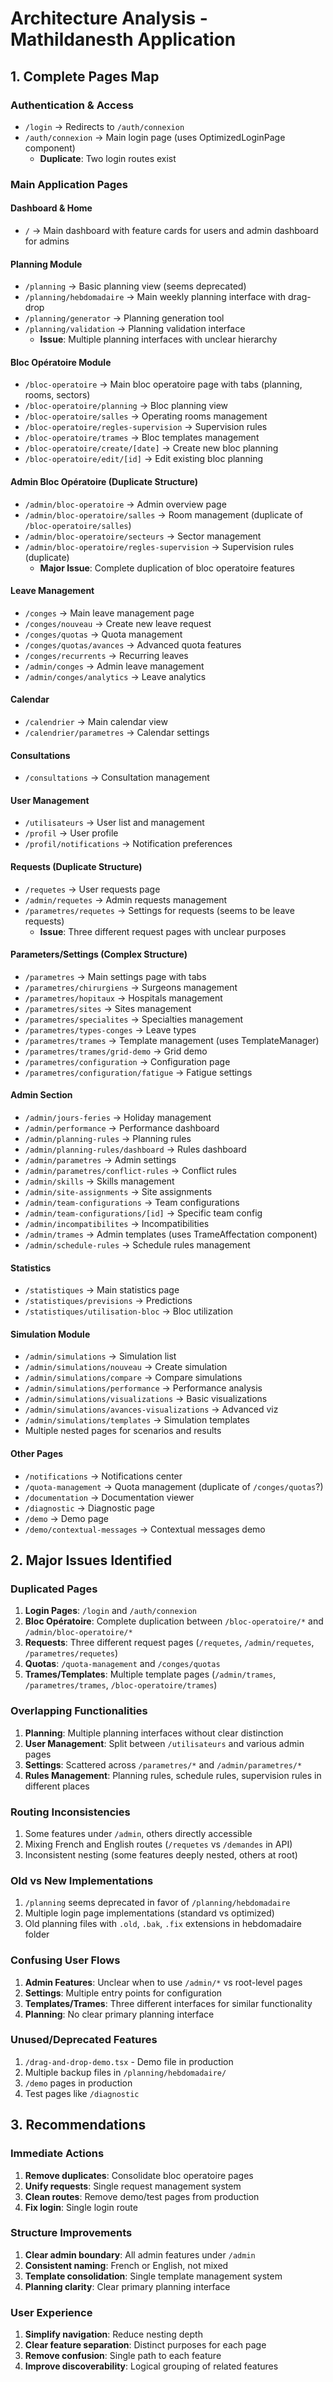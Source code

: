 # Architecture Analysis - Mathildanesth Application

## 1. Complete Pages Map

### Authentication & Access
- `/login` → Redirects to `/auth/connexion`
- `/auth/connexion` → Main login page (uses OptimizedLoginPage component)
  - **Duplicate**: Two login routes exist

### Main Application Pages

#### Dashboard & Home
- `/` → Main dashboard with feature cards for users and admin dashboard for admins

#### Planning Module
- `/planning` → Basic planning view (seems deprecated)
- `/planning/hebdomadaire` → Main weekly planning interface with drag-drop
- `/planning/generator` → Planning generation tool
- `/planning/validation` → Planning validation interface
  - **Issue**: Multiple planning interfaces with unclear hierarchy

#### Bloc Opératoire Module
- `/bloc-operatoire` → Main bloc operatoire page with tabs (planning, rooms, sectors)
- `/bloc-operatoire/planning` → Bloc planning view
- `/bloc-operatoire/salles` → Operating rooms management
- `/bloc-operatoire/regles-supervision` → Supervision rules
- `/bloc-operatoire/trames` → Bloc templates management
- `/bloc-operatoire/create/[date]` → Create new bloc planning
- `/bloc-operatoire/edit/[id]` → Edit existing bloc planning

#### Admin Bloc Opératoire (Duplicate Structure)
- `/admin/bloc-operatoire` → Admin overview page
- `/admin/bloc-operatoire/salles` → Room management (duplicate of `/bloc-operatoire/salles`)
- `/admin/bloc-operatoire/secteurs` → Sector management
- `/admin/bloc-operatoire/regles-supervision` → Supervision rules (duplicate)
  - **Major Issue**: Complete duplication of bloc operatoire features

#### Leave Management
- `/conges` → Main leave management page
- `/conges/nouveau` → Create new leave request
- `/conges/quotas` → Quota management
- `/conges/quotas/avances` → Advanced quota features
- `/conges/recurrents` → Recurring leaves
- `/admin/conges` → Admin leave management
- `/admin/conges/analytics` → Leave analytics

#### Calendar
- `/calendrier` → Main calendar view
- `/calendrier/parametres` → Calendar settings

#### Consultations
- `/consultations` → Consultation management

#### User Management
- `/utilisateurs` → User list and management
- `/profil` → User profile
- `/profil/notifications` → Notification preferences

#### Requests (Duplicate Structure)
- `/requetes` → User requests page
- `/admin/requetes` → Admin requests management
- `/parametres/requetes` → Settings for requests (seems to be leave requests)
  - **Issue**: Three different request pages with unclear purposes

#### Parameters/Settings (Complex Structure)
- `/parametres` → Main settings page with tabs
- `/parametres/chirurgiens` → Surgeons management
- `/parametres/hopitaux` → Hospitals management
- `/parametres/sites` → Sites management
- `/parametres/specialites` → Specialties management
- `/parametres/types-conges` → Leave types
- `/parametres/trames` → Template management (uses TemplateManager)
- `/parametres/trames/grid-demo` → Grid demo
- `/parametres/configuration` → Configuration page
- `/parametres/configuration/fatigue` → Fatigue settings

#### Admin Section
- `/admin/jours-feries` → Holiday management
- `/admin/performance` → Performance dashboard
- `/admin/planning-rules` → Planning rules
- `/admin/planning-rules/dashboard` → Rules dashboard
- `/admin/parametres` → Admin settings
- `/admin/parametres/conflict-rules` → Conflict rules
- `/admin/skills` → Skills management
- `/admin/site-assignments` → Site assignments
- `/admin/team-configurations` → Team configurations
- `/admin/team-configurations/[id]` → Specific team config
- `/admin/incompatibilites` → Incompatibilities
- `/admin/trames` → Admin templates (uses TrameAffectation component)
- `/admin/schedule-rules` → Schedule rules management

#### Statistics
- `/statistiques` → Main statistics page
- `/statistiques/previsions` → Predictions
- `/statistiques/utilisation-bloc` → Bloc utilization

#### Simulation Module
- `/admin/simulations` → Simulation list
- `/admin/simulations/nouveau` → Create simulation
- `/admin/simulations/compare` → Compare simulations
- `/admin/simulations/performance` → Performance analysis
- `/admin/simulations/visualizations` → Basic visualizations
- `/admin/simulations/avances-visualizations` → Advanced viz
- `/admin/simulations/templates` → Simulation templates
- Multiple nested pages for scenarios and results

#### Other Pages
- `/notifications` → Notifications center
- `/quota-management` → Quota management (duplicate of `/conges/quotas`?)
- `/documentation` → Documentation viewer
- `/diagnostic` → Diagnostic page
- `/demo` → Demo page
- `/demo/contextual-messages` → Contextual messages demo

## 2. Major Issues Identified

### Duplicated Pages
1. **Login Pages**: `/login` and `/auth/connexion`
2. **Bloc Opératoire**: Complete duplication between `/bloc-operatoire/*` and `/admin/bloc-operatoire/*`
3. **Requests**: Three different request pages (`/requetes`, `/admin/requetes`, `/parametres/requetes`)
4. **Quotas**: `/quota-management` and `/conges/quotas`
5. **Trames/Templates**: Multiple template pages (`/admin/trames`, `/parametres/trames`, `/bloc-operatoire/trames`)

### Overlapping Functionalities
1. **Planning**: Multiple planning interfaces without clear distinction
2. **User Management**: Split between `/utilisateurs` and various admin pages
3. **Settings**: Scattered across `/parametres/*` and `/admin/parametres/*`
4. **Rules Management**: Planning rules, schedule rules, supervision rules in different places

### Routing Inconsistencies
1. Some features under `/admin`, others directly accessible
2. Mixing French and English routes (`/requetes` vs `/demandes` in API)
3. Inconsistent nesting (some features deeply nested, others at root)

### Old vs New Implementations
1. `/planning` seems deprecated in favor of `/planning/hebdomadaire`
2. Multiple login page implementations (standard vs optimized)
3. Old planning files with `.old`, `.bak`, `.fix` extensions in hebdomadaire folder

### Confusing User Flows
1. **Admin Features**: Unclear when to use `/admin/*` vs root-level pages
2. **Settings**: Multiple entry points for configuration
3. **Templates/Trames**: Three different interfaces for similar functionality
4. **Planning**: No clear primary planning interface

### Unused/Deprecated Features
1. `/drag-and-drop-demo.tsx` - Demo file in production
2. Multiple backup files in `/planning/hebdomadaire/`
3. `/demo` pages in production
4. Test pages like `/diagnostic`

## 3. Recommendations

### Immediate Actions
1. **Remove duplicates**: Consolidate bloc operatoire pages
2. **Unify requests**: Single request management system
3. **Clean routes**: Remove demo/test pages from production
4. **Fix login**: Single login route

### Structure Improvements
1. **Clear admin boundary**: All admin features under `/admin`
2. **Consistent naming**: French or English, not mixed
3. **Template consolidation**: Single template management system
4. **Planning clarity**: Clear primary planning interface

### User Experience
1. **Simplify navigation**: Reduce nesting depth
2. **Clear feature separation**: Distinct purposes for each page
3. **Remove confusion**: Single path to each feature
4. **Improve discoverability**: Logical grouping of related features